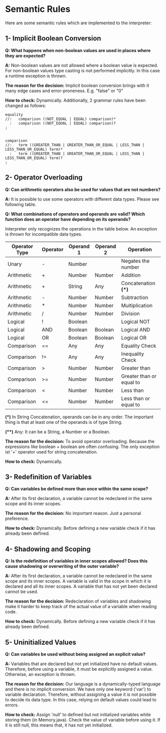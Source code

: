 # Semantic Rules

Here are some semantic rules which are implemented to the interpreter:

## 1- Implicit Boolean Conversion

**Q: What happens when non-boolean values are used in places where they are expected?**

**A:** Non-boolean values are not allowed where a boolean value is expected. For non-boolean values type casting is not performed implicitly. In this case a runtime exception is thrown.

**The reason for the decision:** Implicit boolean conversion brings with it many edge cases and error-proneness. E.g. "false" or "0"

**How to check:** Dynamically. Additionally, 2 grammar rules have been changed as follows:

```
equality
//:   comparison ((NOT_EQUAL | EQUAL) comparison)*
  :   comparison ((NOT_EQUAL | EQUAL) comparison)?
;


comparison
//:   term ((GREATER_THAN | GREATER_THAN_OR_EQUAL | LESS_THAN | LESS_THAN_OR_EQUAL) term)*
  :   term ((GREATER_THAN | GREATER_THAN_OR_EQUAL | LESS_THAN | LESS_THAN_OR_EQUAL) term)?
;
```


## 2- Operator Overloading

**Q: Can arithmetic operators also be used for values that are not numbers?**

**A:** It is possible to use some operators with different data types. Please see following table.

**Q: What combinations of operators and operands are valid? Which function does an operator have depending on its operands?**

Interpreter only recognizes the operations in the table below. An exception is thrown for incompatible data types.

| **Operator Type** | **Operator** | **Operand 1** | **Operand 2** | **Operation**            |
|-------------------|--------------|---------------|--------------|--------------------------|
| Unary             | -            | Number        |              | Negates the number       |
| Arithmetic        | +            | Number        | Number       | Addition                 |
| Arithmetic        | +            | String        | Any          | Concatenation **(\*)**   |
| Arithmetic        | -            | Number        | Number       | Subtraction              |
| Arithmetic        | *            | Number        | Number       | Multiplication           |
| Arithmetic        | /            | Number        | Number       | Division                 |
| Logical           | !            | Boolean       |             | Logical NOT              |
| Logical           | AND          | Boolean       | Boolean      | Logical AND              |
| Logical           | OR           | Boolean       | Boolean      | Logical OR               |
| Comparison        | ==           | Any           | Any          | Equality Check           |
| Comparison        | !=           | Any           | Any          | Inequality Check         |
| Comparison        | \>           | Number        | Number       | Greater than             |
| Comparison        | \>=          | Number        | Number       | Greater than or equal to |
| Comparison        | <            | Number        | Number       | Less than                |
| Comparison        | <=           | Number        | Number       | Less than or equal to    |

**(\*)** In String Concatenation, operands can be in any order. The important thing is that at least one of the operands is of type String.

**(\*\*)** Any: It can be a String, a Number or a Boolean.


**The reason for the decision:** To avoid operator overloading. Because the expressions like boolean + boolean are often confusing. The only exception ist '+' operator used for string concatenation.

**How to check:** Dynamically.

## 3- Redefinition of Variables
**Q: Can variables be defined more than once within the same scope?**

**A:** After its first declaration, a variable cannot be redeclared in the same scope and its inner scopes.

**The reason for the decision:** No important reason. Just a personal preference.

**How to check:** Dynamically. Before defining a new variable check if it has already been defined.


## 4- Shadowing and Scoping
**Q: Is the redefinition of variables in inner scopes allowed? Does this cause shadowing or overwriting of the outer variable?**

**A:** After its first declaration, a variable cannot be redeclared in the same scope and its inner scopes. A variable is valid in the scope in which it is declared and all its inner scopes. A variable that has not yet been declared cannot be used.

**The reason for the decision:** Redeclaration of variables and shadowing make it harder to keep track of the actual value of a variable when reading code.

**How to check:** Dynamically. Before defining a new variable check if it has already been defined.

## 5- Uninitialized Values
**Q: Can variables be used without being assigned an explicit value?**

**A:** Variables that are declared but not yet initialized have no default values. Therefore, before using a variable, it must be explicitly assigned a value. Otherwise, an exception is thrown.

**The reason for the decision:** Our language is a dynamically-typed language and there is no implicit conversion. We have only one keyword ('var') to variable declaration. Therefore, without assigning a value it is not possible to decide its data type. In this case, relying on default values could lead to errors.  

**How to check:** Assign 'null' to defined but not initialized variables while storing them (in Memory.java). Check the value of variable before using it. If it is still null, this means that, it has not yet initialized. 
